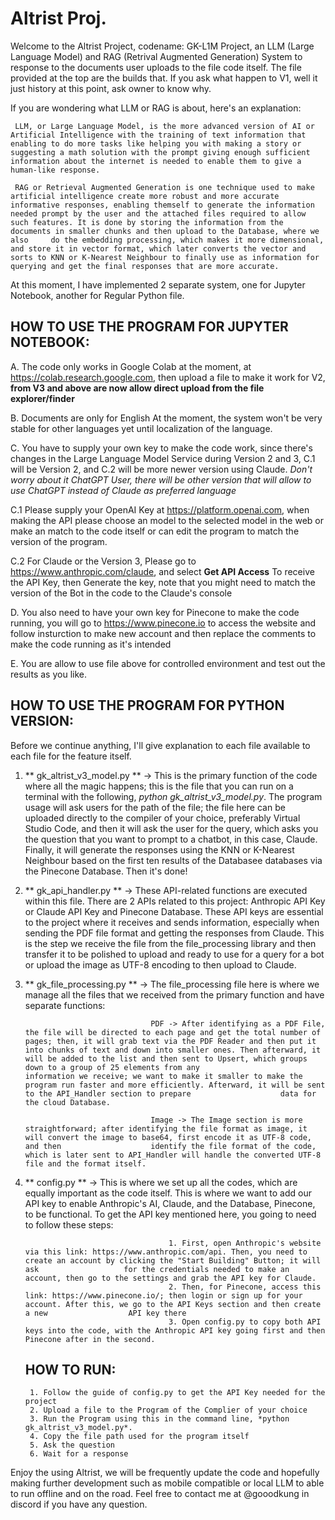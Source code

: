 # Altrist Proj.

Welcome to the Altrist Project, codename: GK-L1M Project, an LLM (Large Language Model) and RAG (Retrival Augmented Generation) System to response to the documents user uploads to the file code itself.
The file provided at the top are the builds that. If you ask what happen to V1, well it just history at this point, ask owner to know why. 

If you are wondering what LLM or RAG is about, here's an explanation:

	 LLM, or Large Language Model, is the more advanced version of AI or Artificial Intelligence with the training of text information that enabling to do more tasks like helping you with making a story or 	 suggesting a math solution with the prompt giving enough sufficient information about the internet is needed to enable them to give a human-like response.
	
	 RAG or Retrieval Augmented Generation is one technique used to make artificial intelligence create more robust and more accurate informative responses, enabling themself to generate the information 		needed prompt by the user and the attached files required to allow such features. It is done by storing the information from the documents in smaller chunks and then upload to the Database, where we also 	do the embedding processing, which makes it more dimensional, and store it in vector format, which later converts the vector and sorts to KNN or K-Nearest Neighbour to finally use as information for 		querying and get the final responses that are more accurate.


At this moment, I have implemented 2 separate system, one for Jupyter Notebook, another for Regular Python file. 

## HOW TO USE THE PROGRAM FOR JUPYTER NOTEBOOK:

A. The code only works in Google Colab at the moment, at https://colab.research.google.com, then upload a file to make it work for V2, **from V3 and above are now allow direct upload from the file explorer/finder**

B. Documents are only for English At the moment, the system won't be very stable for other languages yet until localization of the language.

C. You have to supply your own key to make the code work, since there's changes in the Large Language Model Service during Version 2 and 3, C.1 will be Version 2, and C.2 will be more newer version using Claude. *Don't worry about it ChatGPT User, there will be other version that will allow to use ChatGPT instead of Claude as preferred language*

  C.1 Please supply your OpenAI Key at https://platform.openai.com, when making the API please choose an model to the selected model in the web or make an match to the code itself or can edit the program to match the version of the program.
  
  C.2 For Claude or the Version 3, Please go to https://www.anthropic.com/claude, and select **Get API Access** To receive the API Key, then Generate the key, note that you might need to match the version of the Bot in the code to the Claude's console

D. You also need to have your own key for Pinecone to make the code running, you will go to https://www.pinecone.io to access the website and follow insturction to make new account and then replace the comments to make the code running as it's intended

E. You are allow to use file above for controlled environment and test out the results as you like.

## HOW TO USE THE PROGRAM FOR PYTHON VERSION: 

Before we continue anything, I'll give explanation to each file available to each file for the feature itself.

1. ** gk_altrist_v3_model.py ** -> This is the primary function of the code where all the magic happens; this is the file that you can run on a terminal with the following, *python gk_altrist_v3_model.py*.
                                    The program usage will ask users for the path of the file; the file here can be uploaded directly to the compiler of your choice, preferably Virtual Studio Code,
                                    and then it will ask the user for the query, which asks you the question that you want to prompt to a chatbot, in this case, Claude. Finally, it will generate the responses
                                    using the KNN or K-Nearest Neighbour based on the first ten results of the Databasee databases via the Pinecone Database. Then it's done!

 2. ** gk_api_handler.py ** ->      These API-related functions are executed within this file. There are 2 APIs related to this project: Anthropic API Key or Claude API Key and Pinecone Database.
                                    These API keys are essential to the project where it receives and sends information, especially when sending the PDF file format and getting the responses from Claude. This is 				    the step we receive the file from the file_processing library and then transfer it to be polished to upload and ready to use for a query for a bot or upload the image as UTF-8  				    encoding to then upload to Claude.

 3. ** gk_file_processing.py ** -> The file_processing file here is where we manage all the files that we received from the primary function and have separate functions:

                                    PDF -> After identifying as a PDF File, the file will be directed to each page and get the total number of pages; then, it will grab text via the PDF Reader and then put it 					into chunks of text and down into smaller ones. Then afterward, it will be added to the list and then sent to Upsert, which groups down to a group of 25 elements from any 					information we receive; we want to make it smaller to make the program run faster and more efficiently. Afterward, it will be sent to the API_Handler section to prepare 					data for the cloud Database.

                                    Image -> The Image section is more straightforward; after identifying the file format as image, it will convert the image to base64, first encode it as UTF-8 code, and then 					identify the file format of the code, which is later sent to API_Handler will handle the converted UTF-8 file and the format itself.

 4. ** config.py ** ->              This is where we set up all the codes, which are equally important as the code itself. This is where we want to add our API key to enable Anthropic's AI, Claude, and the  	 				    Database, Pinecone, to be functional. To get the API key mentioned here, you going to need to follow these steps:

                                        1. First, open Anthropic's website via this link: https://www.anthropic.com/api. Then, you need to create an account by clicking the "Start Building" Button; it will ask 					for the credentials needed to make an account, then go to the settings and grab the API key for Claude.
                                        2. Then, for Pinecone, access this link: https://www.pinecone.io/; then login or sign up for your account. After this, we go to the API Keys section and then create a new 					API key there
                                        3. Open config.py to copy both API keys into the code, with the Anthropic API key going first and then Pinecone after in the second.


	## HOW TO RUN:
		 1. Follow the guide of config.py to get the API Key needed for the project
		 2. Upload a file to the Program of the Complier of your choice
		 3. Run the Program using this in the command line, *python gk_altrist_v3_model.py*.
		 4. Copy the file path used for the program itself
		 5. Ask the question
		 6. Wait for a response
	
Enjoy the using Altrist, we will be frequently update the code and hopefully making further development such as mobile compatible or local LLM to able to run offline and on the road. Feel free to contact me at @gooodkung in discord if you have any question.


